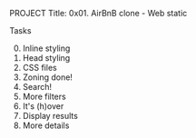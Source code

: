 PROJECT Title: 0x01. AirBnB clone - Web static

Tasks

0. Inline styling
1. Head styling
2. CSS files
3. Zoning done!
4. Search!
5. More filters
6. It's (h)over
7. Display results
8. More details